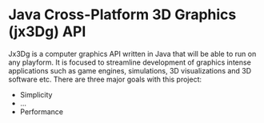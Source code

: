 # Java Cross-Platform 3D Graphics (jx3Dg) API
Jx3Dg is a computer graphics API written in Java that will be able to run on any playform. It is focused to streamline development of graphics intense applications such as game engines, simulations, 3D visualizations and 3D software etc. There are three major goals with this project:
* Simplicity
* ...
* Performance
